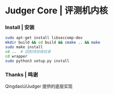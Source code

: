 # Judger Core | 评测机内核

### Install | 安装
```bash
sudo apt-get install libseccomp-dev
mkdir build && cd build && cmake .. && make
sudo make install
cd ..  # 回到项目根目录
cd wrapper
sudo python3 setup.py install
```

### Thanks | 鸣谢
QingdaoU/Judger 提供的底层实现
